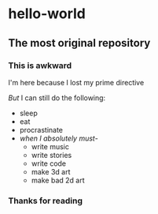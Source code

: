 # hello-world
## The most original repository

### This is awkward
I'm here because I lost my prime directive

*But* I can still do the following:
- sleep
- eat
- procrastinate
- *when I absolutely must-*
  - write music
  - write stories
  - write code
  - make 3d art
  - make bad 2d art

### Thanks for reading
